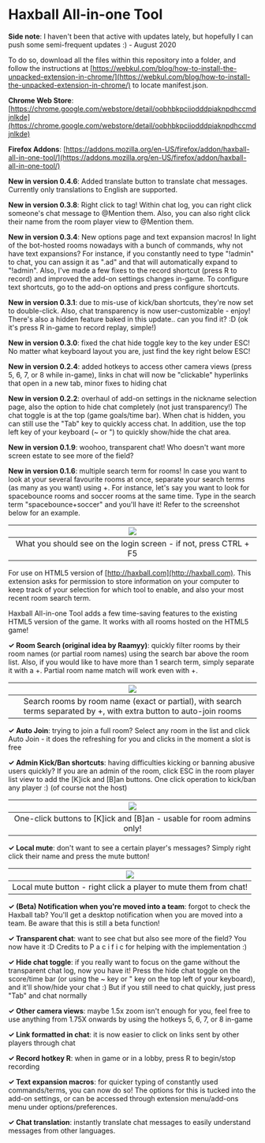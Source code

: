 # Haxball All-in-one Tool

**Side note**: I haven't been that active with updates lately, but hopefully I can push some semi-frequent updates :) - August 2020

To do so, download all the files within this repository into a folder, and follow the instructions at [https://webkul.com/blog/how-to-install-the-unpacked-extension-in-chrome/](https://webkul.com/blog/how-to-install-the-unpacked-extension-in-chrome/) to locate manifest.json.

**Chrome Web Store**: [https://chrome.google.com/webstore/detail/oobhbkpciiodddpiaknpdhccmdjnlkde](https://chrome.google.com/webstore/detail/oobhbkpciiodddpiaknpdhccmdjnlkde)

**Firefox Addons**: [https://addons.mozilla.org/en-US/firefox/addon/haxball-all-in-one-tool/](https://addons.mozilla.org/en-US/firefox/addon/haxball-all-in-one-tool/)

**New in version 0.4.6**: Added translate button to translate chat messages. Currently only translations to English are supported.

**New in version 0.3.8**: Right click to tag! Within chat log, you can right click someone's chat message to @Mention them. Also, you can also right click their name from the room player view to @Mention them.

**New in version 0.3.4**: New options page and text expansion macros! In light of the bot-hosted rooms nowadays with a bunch of commands, why not have text expansions? For instance, if you constantly need to type "!admin" to chat, you can assign it as ".ad" and that will automatically expand to "!admin". Also, I've made a few fixes to the record shortcut (press R to record) and improved the add-on settings changes in-game. To configure text shortcuts, go to the add-on options and press configure shortcuts.

**New in version 0.3.1**: due to mis-use of kick/ban shortcuts, they're now set to double-click. Also, chat transparency is now user-customizable - enjoy! There's also a hidden feature baked in this update.. can you find it? :D (ok it's press R in-game to record replay, simple!)

**New in version 0.3.0**: fixed the chat hide toggle key to the key under ESC! No matter what keyboard layout you are, just find the key right below ESC!

**New in version 0.2.4**: added hotkeys to access other camera views (press 5, 6, 7, or 8 while in-game), links in chat will now be "clickable" hyperlinks that open in a new tab, minor fixes to hiding chat

**New in version 0.2.2**: overhaul of add-on settings in the nickname selection page, also the option to hide chat completely (not just transparency!) The chat toggle is at the top (game goals/time bar). When chat is hidden, you can still use the "Tab" key to quickly access chat. In addition, use the top left key of your keyboard (~ or ") to quickly show/hide the chat area.

**New in version 0.1.9**: woohoo, transparent chat! Who doesn't want more screen estate to see more of the field?

**New in version 0.1.6**: multiple search term for rooms! In case you want to look at your several favourite rooms at once, separate your search terms (as many as you want) using +. For instance, let's say you want to look for spacebounce rooms and soccer rooms at the same time. Type in the search term "spacebounce+soccer" and you'll have it! Refer to the screenshot below for an example.

| ![](/screenshots/ss1.png) |
| :--: |
| What you should see on the login screen - if not, press CTRL + F5 |

For use on HTML5 version of [http://haxball.com](http://haxball.com). This extension asks for permission to store information on your computer to keep track of your selection for which tool to enable, and also your most recent room search term.

Haxball All-in-one Tool adds a few time-saving features to the existing HTML5 version of the game. It works with all rooms hosted on the HTML5 game!

**✓ Room Search (original idea by Raamyy)**: quickly filter rooms by their room names (or partial room names) using the search bar above the room list. Also, if you would like to have more than 1 search term, simply separate it with a +. Partial room name match will work even with +.

| ![](/screenshots/ss2.png) |
| :--: |
| Search rooms by room name (exact or partial), with search terms separated by +, with extra button to auto-join rooms |

**✓ Auto Join**: trying to join a full room? Select any room in the list and click Auto Join - it does the refreshing for you and clicks in the moment a slot is free

**✓ Admin Kick/Ban shortcuts**: having difficulties kicking or banning abusive users quickly? If you are an admin of the room, click ESC in the room player list view to add the [K]ick and [B]an buttons. One click operation to kick/ban any player :) (of course not the host)

| ![](/screenshots/ss3.png) |
| :--: |
| One-click buttons to [K]ick and [B]an - usable for room admins only! |

**✓ Local mute**: don't want to see a certain player's messages? Simply right click their name and press the mute button!

| ![](/screenshots/ss4.png) |
| :--: |
| Local mute button - right click a player to mute them from chat! |

**✓ (Beta) Notification when you're moved into a team**: forgot to check the Haxball tab? You'll get a desktop notification when you are moved into a team. Be aware that this is still a beta function!

**✓ Transparent chat**: want to see chat but also see more of the field? You now have it :D Credits to P a c i f i c for helping with the implementation :)

**✓ Hide chat toggle**: if you really want to focus on the game without the transparent chat log, now you have it! Press the hide chat toggle on the score/time bar (or using the ~ key or " key on the top left of your keyboard), and it'll show/hide your chat :) But if you still need to chat quickly, just press "Tab" and chat normally

**✓ Other camera views**: maybe 1.5x zoom isn't enough for you, feel free to use anything from 1.75X onwards by using the hotkeys 5, 6, 7, or 8 in-game

**✓ Link formatted in chat**: it is now easier to click on links sent by other players through chat

**✓ Record hotkey R**: when in game or in a lobby, press R to begin/stop recording

**✓ Text expansion macros**: for quicker typing of constantly used commands/terms, you can now do so! The options for this is tucked into the add-on settings, or can be accessed through extension menu/add-ons menu under options/preferences.

**✓ Chat translation**: instantly translate chat messages to easily understand messages from other languages.
